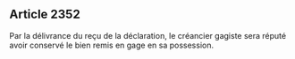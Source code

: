 Article 2352
----
Par la délivrance du reçu de la déclaration, le créancier gagiste sera réputé
avoir conservé le bien remis en gage en sa possession.
